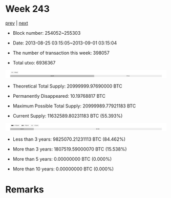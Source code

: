 # Week 243

[prev](week0242.md) | [next](week0244.md)

- Block number: 254052~255303

- Date: 2013-08-25 03:15:05~2013-09-01 03:15:04

- The number of transaction this week: 398057

- Total utxo: 6936367

![](../images/mined_week0243.png)

- Theoretical Total Supply: 20999999.97690000 BTC

- Permanently Disappeared: 10.19768817 BTC

- Maximum Possible Total Supply: 20999989.77921183 BTC

- Current Supply: 11632589.80231183 BTC (55.393%)

![](../images/year_week0243.png)


- Less than 3 years: 9825070.21231113 BTC (84.462%)

- More than 3 years: 1807519.59000070 BTC (15.538%)

- More than 5 years: 0.00000000 BTC (0.000%)

- More than 10 years: 0.00000000 BTC (0.000%)

# Remarks


